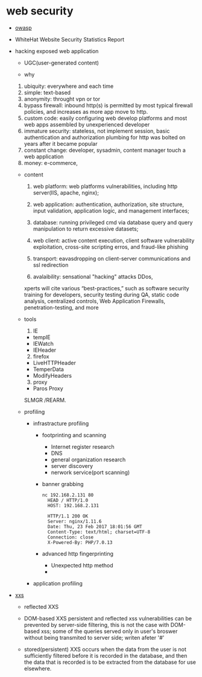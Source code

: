 # web security
  * [owasp]()
  * WhiteHat Website Security Statistics Report
* hacking exposed web application
   * UGC(user-generated content) 

   * why
    1. ubiquity:
      everywhere and each time
    2. simple:
      text-based
    3. anonymity:
      throught vpn or tor
    4. bypass firewall:
      inbound http(s) is permitted by most typical firewall policies, and increases as more app move to http.
    5. custom code:
      easily configuring web develop platforms and most web apps assembled by unexperienced developer
    6. immature security:
      stateless, not implement session, basic authentication and authorization plumbing for http was bolted on years
      after it became popular
    7. constant change:
      developer, sysadmin, content manager touch a web application
    8. money:
      e-commerce, 
  
  * content
    1. web platform: web platforms vulnerabilities, including http server(IIS, apache, nginx);

    2. web application: authentication, authorization, site structure, input validation, application logic, and management interfaces;

    3. database: running privileged cmd via database query and query manipulation to return excessive datasets;

    4. web client: active content execution, client software vulnerability exploitation, cross-site scripting erros, and fraud-like phishing

    5. transport: eavasdropping on client-server communications and ssl redirection

    6. avalaibility: sensational "hacking" attacks DDos, 

    xperts will cite various “best-practices,” such as software security training for developers, security testing during QA, static code analysis, 
    centralized controls, Web Application Firewalls, penetration-testing, and more

  * tools
    1. IE
      * tempIE
      * IEWatch
      * IEHeader
    2. firefox
      * LiveHTTPHeader
      * TemperData
      * ModifyHeaders
    3. proxy
      * Paros Proxy

       SLMGR /REARM.

  - profiling
    - infrastracture profiling  
      - footprinting and scanning
        - Internet register research
        - DNS
        - general organization research
        - server discovery
        - nerwork service(port scanning)

      - banner grabbing
        ```
        nc 192.168.2.131 80
          HEAD / HTTP/1.0
          HOST: 192.168.2.131

          HTTP/1.1 200 OK
          Server: nginx/1.11.6
          Date: Thu, 23 Feb 2017 18:01:56 GMT
          Content-Type: text/html; charset=UTF-8
          Connection: close
          X-Powered-By: PHP/7.0.13

      - advanced http fingerprinting
        - Unexpected http method
        - 

    - application profiling


* [xxs](https://translate.google.com/translate?sl=auto&tl=en&js=y&prev=_t&hl=en&ie=UTF-8&u=http%3A%2F%2Fmusana.net%2Fxss-detayli-dokuman.html&edit-text=)
  - reflected XXS

  - DOM-based XXS
    persistent and reflected xss vulnerabilities can be prevented by server-side filtering, 
    this is not the case with DOM-based xss;
    some of the queries served only in user's broswer without being transmited to server side;
    writen afeter '#'

  - stored(persistent) XXS
    occurs when the data from the user is not sufficiently filtered before it is recorded in the database, 
    and then the data that is recorded is to be extracted from the database for use elsewhere.